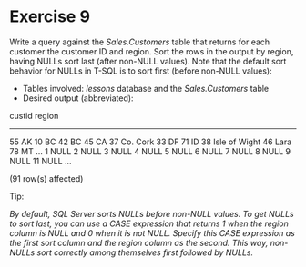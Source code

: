 # Exercise 9

Write a query against the *Sales.Customers* table that returns for each customer the customer ID and region. Sort the rows in the output by region, having NULLs sort last (after non-NULL values). Note that the default sort behavior for NULLs in T-SQL is to sort first (before non-NULL values):

* Tables involved: *lessons* database and the *Sales.Customers* table
* Desired output (abbreviated):

custid      region
----------- ---------------
55          AK
10          BC
42          BC
45          CA
37          Co. Cork
33          DF
71          ID
38          Isle of Wight
46          Lara
78          MT
...
1           NULL
2           NULL
3           NULL
4           NULL
5           NULL
6           NULL
7           NULL
8           NULL
9           NULL
11          NULL
...

(91 row(s) affected)

Tip:

*By default, SQL Server sorts NULLs before non-NULL values. To get NULLs to sort last, you can use a CASE expression that returns 1 when the region column is NULL and 0 when it is not NULL. Specify this CASE expression as the first sort column and the region column as the second. This way, non-NULLs sort correctly among themselves first followed by NULLs.*
